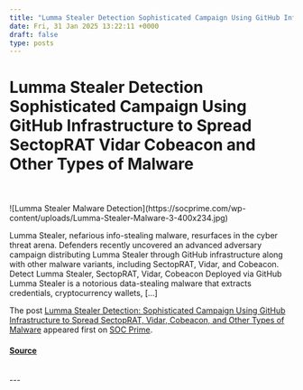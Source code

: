 ```yaml
---
title: "Lumma Stealer Detection Sophisticated Campaign Using GitHub Infrastructure to Spread SectopRAT Vidar Cobeacon and Other Types of Malware"
date: Fri, 31 Jan 2025 13:22:11 +0000
draft: false
type: posts
---
```

# Lumma Stealer Detection Sophisticated Campaign Using GitHub Infrastructure to Spread SectopRAT Vidar Cobeacon and Other Types of Malware

<br/>

<br/>
![Lumma Stealer Malware Detection](https://socprime.com/wp-content/uploads/Lumma-Stealer-Malware-3-400x234.jpg)

Lumma Stealer, nefarious info-stealing malware, resurfaces in the cyber threat arena. Defenders recently uncovered an advanced adversary campaign distributing Lumma Stealer through GitHub infrastructure along with other malware variants, including SectopRAT, Vidar, and Cobeacon. Detect Lumma Stealer, SectopRAT, Vidar, Cobeacon Deployed via GitHub Lumma Stealer is a notorious data-stealing malware that extracts credentials, cryptocurrency wallets, \[…\]

The post [Lumma Stealer Detection: Sophisticated Campaign Using GitHub Infrastructure to Spread SectopRAT, Vidar, Cobeacon, and Other Types of Malware](https://socprime.com/blog/lumma-stealer-detection/) appeared first on [SOC Prime](https://socprime.com).

#### [Source](https://socprime.com/blog/lumma-stealer-detection/)

<br/>
---
